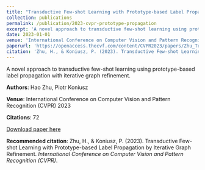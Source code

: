 ```yaml
---
title: "Transductive Few-shot Learning with Prototype-based Label Propagation by Iterative Graph Refinement"
collection: publications
permalink: /publication/2023-cvpr-prototype-propagation
excerpt: 'A novel approach to transductive few-shot learning using prototype-based label propagation with iterative graph refinement.'
date: 2023-01-01
venue: 'International Conference on Computer Vision and Pattern Recognition (CVPR)'
paperurl: 'https://openaccess.thecvf.com/content/CVPR2023/papers/Zhu_Transductive_Few-Shot_Learning_With_Prototype-Based_Label_Propagation_by_Iterative_Graph_CVPR_2023_paper.pdf'
citation: 'Zhu, H., & Koniusz, P. (2023). Transductive Few-shot Learning with Prototype-based Label Propagation by Iterative Graph Refinement. <i>International Conference on Computer Vision and Pattern Recognition (CVPR)</i>.'
---
```

A novel approach to transductive few-shot learning using prototype-based label propagation with iterative graph refinement.

**Authors**: Hao Zhu, Piotr Koniusz

**Venue**: International Conference on Computer Vision and Pattern Recognition (CVPR) 2023

**Citations**: 72

[Download paper here](https://openaccess.thecvf.com/content/CVPR2023/papers/Zhu_Transductive_Few-Shot_Learning_With_Prototype-Based_Label_Propagation_by_Iterative_Graph_CVPR_2023_paper.pdf)

**Recommended citation**: Zhu, H., & Koniusz, P. (2023). Transductive Few-shot Learning with Prototype-based Label Propagation by Iterative Graph Refinement. *International Conference on Computer Vision and Pattern Recognition (CVPR)*.